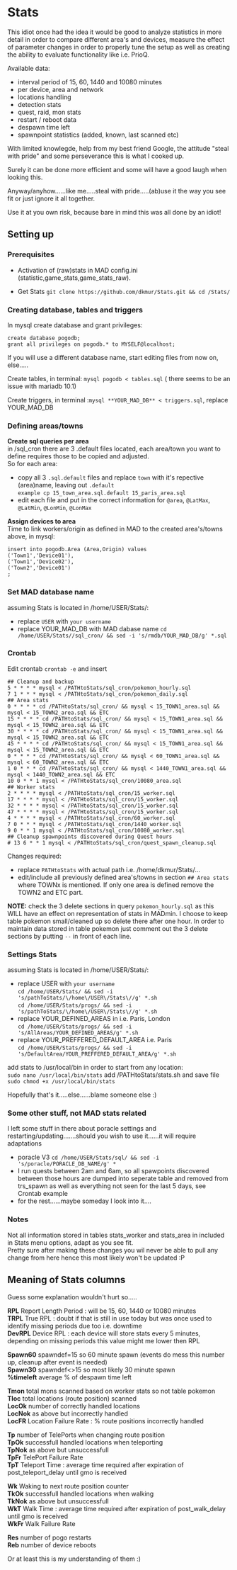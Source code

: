 # Stats

This idiot once had the idea it would be good to analyze statistics in more detail in order to compare different area's and devices, measure the effect of parameter changes in order to properly tune the setup as well as creating the ability to evaluate functionality like i.e. PrioQ.

Available data:  
- interval period of 15, 60, 1440 and 10080 minutes  
- per device, area and network  
- locations handling  
- detection stats  
- quest, raid, mon stats  
- restart / reboot data  
- despawn time left  
- spawnpoint statistics (added, known, last scanned etc)  


With limited knowlegde, help from my best friend Google, the attitude "steal with pride" and some perseverance this is what I cooked up.

Surely it can be done more efficient and some will have a good laugh when looking this. 

Anyway/anyhow......like me.....steal with pride.....(ab)use it the way you see fit or just ignore it all together.


Use it at you own risk, because bare in mind this was all done by an idiot!

## Setting up

### Prerequisites
- Activation of (raw)stats in MAD config.ini (statistic,game_stats,game_stats_raw).

- Get Stats ``git clone https://github.com/dkmur/Stats.git && cd /Stats/``

### Creating database, tables and triggers

In mysql create database and grant privileges:
```
create database pogodb;
grant all privileges on pogodb.* to MYSELF@localhost;
```

If you will use a different database name, start editing files from now on, else.....  

Create tables, in terminal: ``mysql pogodb < tables.sql`` ( there seems to be an issue with mariadb 10.1)

Create triggers, in terminal :``mysql **YOUR_MAD_DB** < triggers.sql``, replace YOUR_MAD_DB

### Defining areas/towns

**Create sql queries per area**  
in /sql_cron there are 3 .default files located, each area/town you want to define requires those to be copied and adjusted.  
So for each area:  
- copy all 3 ``.sql.default`` files and replace ``town`` with it's repective (area)name, leaving out ``.default``  
``example cp 15_town_area.sql.default 15_paris_area.sql``  
- edit each file and put in the correct information for ``@area``, ``@LatMax``, ``@LatMin``, ``@LonMin``, ``@LonMax``

**Assign devices to area**  
Time to link workers/origin as defined in MAD to the created area's/towns above, in mysql:
```
insert into pogodb.Area (Area,Origin) values
('Town1','Device01'),
('Town1','Device02'),
('Town2','Device01')
;
```
### Set MAD database name

assuming Stats is located in /home/USER/Stats/:
- replace ``USER`` with ``your username``  
- replace YOUR_MAD_DB with MAD dabase name 
``cd /home/USER/Stats//sql_cron/ && sed -i 's/rmdb/YOUR_MAD_DB/g' *.sql``  

### Crontab

Edit crontab ``crontab -e`` and insert
```
## Cleanup and backup
5 * * * * mysql < /PATHtoStats/sql_cron/pokemon_hourly.sql
7 1 * * * mysql < /PATHtoStats/sql_cron/pokemon_daily.sql
## Area stats
0 * * * * cd /PATHtoStats/sql_cron/ && mysql < 15_TOWN1_area.sql && mysql < 15_TOWN2_area.sql && ETC
15 * * * * cd /PATHtoStats/sql_cron/ && mysql < 15_TOWN1_area.sql && mysql < 15_TOWN2_area.sql && ETC
30 * * * * cd /PATHtoStats/sql_cron/ && mysql < 15_TOWN1_area.sql && mysql < 15_TOWN2_area.sql && ETC
45 * * * * cd /PATHtoStats/sql_cron/ && mysql < 15_TOWN1_area.sql && mysql < 15_TOWN2_area.sql && ETC
0 * * * * cd /PATHtoStats/sql_cron/ && mysql < 60_TOWN1_area.sql && mysql < 60_TOWN2_area.sql && ETC
1 0 * * * cd /PATHtoStats/sql_cron/ && mysql < 1440_TOWN1_area.sql && mysql < 1440_TOWN2_area.sql && ETC
10 0 * * 1 mysql < /PATHtoStats/sql_cron/10080_area.sql
## Worker stats
2 * * * * mysql < /PATHtoStats/sql_cron/15_worker.sql
17 * * * * mysql < /PATHtoStats/sql_cron/15_worker.sql
32 * * * * mysql < /PATHtoStats/sql_cron/15_worker.sql
47 * * * * mysql < /PATHtoStats/sql_cron/15_worker.sql
4 * * * * mysql < /PATHtoStats/sql_cron/60_worker.sql
7 0 * * * mysql < /PATHtoStats/sql_cron/1440_worker.sql
9 0 * * 1 mysql < /PATHtoStats/sql_cron/10080_worker.sql
## Cleanup spawnpoints discovered during Quest hours
# 13 6 * * 1 mysql < /PATHtoStats/sql_cron/quest_spawn_cleanup.sql
```
Changes required:  
- replace ``PATHtoStats`` with actual path i.e. /home/dkmur/Stats/... 
- edit/include all previously defined area's/towns in section ``## Area stats`` where TOWNx is mentioned. If only one area is defined remove the TOWN2 and ETC part.  

**NOTE:** check the 3 delete sections in query ``pokemon_hourly.sql`` as this WILL have an effect on representation of stats in MADmin. I choose to keep table pokemon small/cleaned up so delete there after one hour. In order to maintain data stored in table pokemon just comment out the 3 delete sections by putting ``--`` in front of each line. 



### Settings Stats

assuming Stats is located in /home/USER/Stats/:
- replace USER with ``your username``  
``cd /home/USER/Stats/ && sed -i 's/pathToStats/\/home\/USER\/Stats\//g' *.sh``  
``cd /home/USER/Stats/progs/ && sed -i 's/pathToStats/\/home\/USER\/Stats\//g' *.sh``  
- replace YOUR_DEFINED_AREAS in i.e. Paris, London  
``cd /home/USER/Stats/progs/ && sed -i 's/AllAreas/YOUR_DEFINED_AREAS/g' *.sh``  
- replace YOUR_PREFFERED_DEFAULT_AREA i.e. Paris  
``cd /home/USER/Stats/progs/ && sed -i 's/DefaultArea/YOUR_PREFFERED_DEFAULT_AREA/g' *.sh``  
  

add stats to /usr/local/bin in order to start from any location:  
``sudo nano /usr/local/bin/stats`` add /PATHtoStats/stats.sh and save file  
``sudo chmod +x /usr/local/bin/stats``  

Hopefully that's it.....else......blame someone else :)  


### Some other stuff, not MAD stats related

I left some stuff in there about poracle settings and restarting/updating.......should you wish to use it......it will require adaptations  
- poracle V3  ``cd /home/USER/Stats/sql/ && sed -i 's/poracle/PORACLE_DB_NAME/g' *``  
- I run quests between 2am and 6am, so all spawpoints discovered between those hours are dumped into seperate table and removed from trs_spawn as well as everything not seen for the last 5 days, see Crontab example  
- for the rest......maybe someday I look into it....  


### Notes

Not all information stored in tables stats_worker and stats_area in included in Stats menu options, adapt as you see fit.  
Pretty sure after making these changes you wil never be able to pull any change from here hence this most likely won't be updated :P


## Meaning of Stats columns

Guess some explanation wouldn't hurt so.....

**RPL** Report Length Period : will be 15, 60, 1440 or 10080 minutes  
**TRPL** True RPL : doubt if that is still in use today but was once used to identify missing periods due too i.e. downtime  
**DevRPL** Device RPL : each device will store stats every 5 minutes, depending on missing periods this value might me lower then RPL  

**Spawn60** spawndef=15 so 60 minute spawn (events do mess this number up, cleanup after event is needed)  
**Spawn30** spawndef<>15 so most likely 30 minute spawn  
**%timeleft** average % of despawn time left  

**Tmon** total mons scanned based on worker stats so not table pokemon  
**Tloc** total locations (route position) scanned  
**LocOk** number of correctly handled locations  
**LocNok** as above but incorrectly handled  
**LocFR** Location Failure Rate : % route positions incorrectly handled  

**Tp** number of TelePorts when changing route position  
**TpOk** successfull handled locations when teleporting  
**TpNok** as above but unsuccessfull  
**TpFr** TelePort Failure Rate  
**TpT** Teleport Time : average time required after expiration of post_teleport_delay until gmo is received  

**Wk** Waking to next route position counter  
**TkOk** successfull handled locations when walking  
**TkNok** as above but unsuccessfull  
**WkT** Walk Time : average time required after expiration of post_walk_delay until gmo is received  
**WkFr** Walk Failure Rate  

**Res** number of pogo restarts  
**Reb** number of device reboots  

Or at least this is my understanding of them :)

